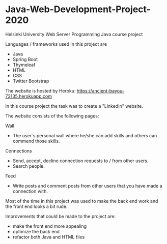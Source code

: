 # Java-Web-Development-Project-2020
Helsinki University Web Server Programming Java course project

Languages / frameworks used in this project are
  - Java
  - Spring Boot
  - Thymeleaf
  - HTML
  - CSS
  - Twitter Bootstrap
  
The website is hosted by Heroku: https://ancient-bayou-73135.herokuapp.com

In this course project the task was to create a "LinkedIn" website.

The website consists of the following pages:

Wall
  - The user´s personal wall where he/she can add skills
    and others can commend those skills.

Connections
  - Send, accept, decline connection requests to / from other users.
  - Search people.

Feed
  - Write posts and comment posts from other users that you have
    made a connection with.

Most of the time in this project was used to make the back end
work and the front end looks a bit rude.

Improvements that could be made to the project are:
  - make the front end more appealing
  - optimize the back end
  - refactor both Java and HTML files
